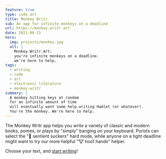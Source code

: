 ```yaml
---
feature: true
type: code art
title: Monkey Writr
sub: An app for infinite monkeys on a deadline
url: https://monkey.writr.art
date: 2021-08-15
hero:
  img: projects/monkey.jpg
  alt: |
    Monkey.Writr.Art:
    you're infinite monkeys on a deadline.
    we're here to help.
tags:
  - writing
  - code
  - art
  - electronic literature
  - monkey-writr
summary: |
  A monkey hitting keys at random
  for an infinite amount of time
  will eventually want some help writing Hamlet (or whatever).
  You're the monkey. We're here to help.
---
```


The Monkey Writr app
helps you write a variety of classic and modern
books, pomes, or plays
by "simply" banging on your keyboard.
Purists can select the
"🐙 sentient suckers" hard mode,
while anyone on a tight deadline
might want to try our more helpful
"🐮 hoof hands" helper.

Choose your text, and [start writing](https://monkey.writr.art)!
